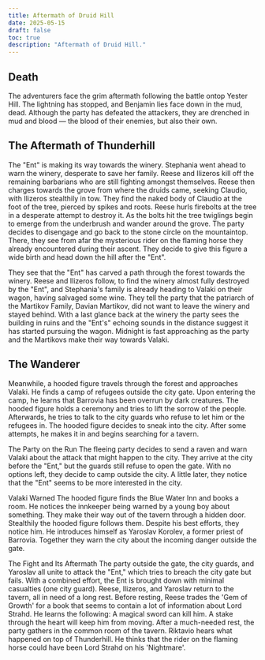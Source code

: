 ```yaml
---
title: Aftermath of Druid Hill
date: 2025-05-15
draft: false
toc: true
description: "Aftermath of Druid Hill."
---
```


## Death
The adventurers face the grim aftermath following the battle ontop Yester Hill. The lightning has stopped, and Benjamin lies face down in the mud, dead. Although the party has defeated the attackers, they are drenched in mud and blood — the blood of their enemies, but also their own.

## The Aftermath of Thunderhill
The "Ent" is making its way towards the winery. Stephania went ahead to warn the winery, desperate to save her family. Reese and Ilizeros kill off the remaining barbarians who are still fighting amongst themselves. Reese then charges towards the grove from where the druids came, seeking Claudio, with Ilizeros stealthily in tow. They find the naked body of Claudio at the foot of the tree, pierced by spikes and roots. Reese hurls firebolts at the tree in a desperate attempt to destroy it. As the bolts hit the tree twiglings begin to emerge from the underbrush and wander around the grove. The party decides to disengage and go back to the stone circle on the mountaintop. There, they see from afar the mysterious rider on the flaming horse they already encountered during their ascent. They decide to give this figure a wide birth and head down the hill after the "Ent".

They see that the "Ent" has carved a path through the forest towards the winery. Reese and Ilizeros follow, to find the winery almost fully destroyed by the "Ent", and Stephania's family is already heading to Valaki on their wagon, having salvaged some wine. They tell the party that the patriarch of the Martikov Family, Davian Martikov, did not want to leave the winery and stayed behind. With a last glance back at the winery the party sees the building in ruins and the "Ent's" echoing sounds in the distance suggest it has started pursuing the wagon. Midnight is fast approaching as the party and the Martikovs make their way towards Valaki.

## The Wanderer
Meanwhile, a hooded figure travels through the forest and approaches Valaki. He finds a camp of refugees outside the city gate. Upon entering the camp, he learns that Barrovia has been overrun by dark creatures. The hooded figure holds a ceremony and tries to lift the sorrow of the people. Afterwards, he tries to talk to the city guards who refuse to let him or the refugees in. The hooded figure decides to sneak into the city. After some attempts, he makes it in and begins searching for a tavern.

The Party on the Run
The fleeing party decides to send a raven and warn Valaki about the attack that might happen to the city. They arrive at the city before the "Ent," but the guards still refuse to open the gate. With no options left, they decide to camp outside the city. A little later, they notice that the "Ent" seems to be more interested in the city.

Valaki Warned
The hooded figure finds the Blue Water Inn and books a room. He notices the innkeeper being warned by a young boy about something. They make their way out of the tavern through a hidden door. Stealthily the hooded figure follows them. Despite his best efforts, they notice him. He introduces himself as Yaroslav Korolev, a former priest of Barrovia. Together they warn the city about the incoming danger outside the gate.

The Fight and Its Aftermath
The party outside the gate, the city guards, and Yaroslav all unite to attack the "Ent," which tries to breach the city gate but fails. With a combined effort, the Ent is brought down with minimal casualties (one city guard).
Reese, Ilizeros, and Yaroslav return to the tavern, all in need of a long rest. Before resting, Reese trades the 'Gem of Growth' for a book that seems to contain a lot of information about Lord Strahd. He learns the following: A magical sword can kill him. A stake through the heart will keep him from moving.
After a much-needed rest, the party gathers in the common room of the tavern. Riktavio hears what happened on top of Thunderhill. He thinks that the rider on the flaming horse could have been Lord Strahd on his 'Nightmare'.
